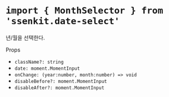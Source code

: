 # `import { MonthSelector } from 'ssenkit.date-select'`

년/월을 선택한다.

Props
- `className?: string`
- `date: moment.MomentInput`
- `onChange: (year:number, month:number) => void`
- `disableBefore?: moment.MomentInput`
- `disableAfter?: moment.MomentInput`
